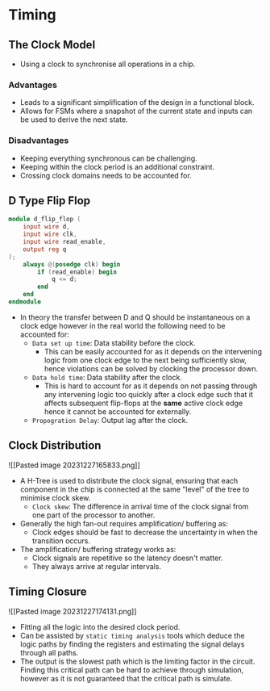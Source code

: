 # Timing 

## The Clock Model
* Using a clock to synchronise all operations in a chip.
### Advantages
* Leads to a significant simplification of the design in a functional block.
* Allows for FSMs where a snapshot of the current state and inputs can be used to derive the next state.
### Disadvantages
* Keeping everything synchronous can be challenging.
* Keeping within the clock period is an additional constraint.
* Crossing clock domains needs to be accounted for.

## D Type Flip Flop 
```verilog
module d_flip_flop (
    input wire d,
    input wire clk,
    input wire read_enable,
    output reg q
);
    always @(posedge clk) begin
        if (read_enable) begin
            q <= d;
        end
    end
endmodule
```
* In theory the transfer between D and Q should be instantaneous on a clock edge however in the real world the following need to be accounted for:
	* `Data set up time`: Data stability before the clock.
		* This can be easily accounted for as it depends on the intervening logic from one clock edge to the next being sufficiently slow, hence violations can be solved by clocking the processor down.
	* `Data hold time`: Data stability after the clock.
		* This is hard to account for as it depends on not passing through any intervening logic too quickly after a clock edge such that it affects subsequent flip-flops at the **same** active clock edge hence it cannot be accounted for externally.
	* `Propogration Delay`: Output lag after the clock.

## Clock Distribution
![[Pasted image 20231227165833.png]]
* A H-Tree is used to distribute the clock signal, ensuring that each component in the chip is connected at the same "level" of the tree to minimise clock skew.
	* `Clock skew`: The difference in arrival time of the clock signal from one part of the processor to another.
* Generally the high fan-out requires amplification/ buffering as:
	* Clock edges should be fast to decrease the uncertainty in when the transition occurs.
* The amplification/ buffering strategy works as:
	* Clock signals are repetitive so the latency doesn't matter. 
	* They always arrive at regular intervals.

## Timing Closure
![[Pasted image 20231227174131.png]]
* Fitting all the logic into the desired clock period.
* Can be assisted by `static timing analysis` tools which deduce the logic paths by finding the registers and estimating the signal delays through all paths.
* The output is the slowest path which is the limiting factor in the circuit. Finding this critical path can be hard to achieve through simulation, however as it is not guaranteed that the critical path is simulate.

